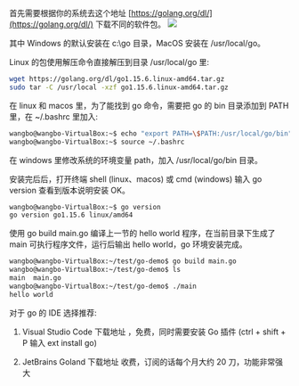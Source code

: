 首先需要根据你的系统去这个地址 [https://golang.org/dl/](https://golang.org/dl/) 下载不同的软件包。
![](https://develop-developer.oss-cn-hangzhou.aliyuncs.com/images/nSxMjxbifqpi7bRrY-ZhXxwt8zeXkaiSoSgAL-rMSh.png?x-oss-process=style/txt-water)

其中 Windows 的默认安装在 c:\go 目录，MacOS 安装在 /usr/local/go。

Linux 的包使用解压命令直接解压到目录 /usr/local/go 里:

```bash
wget https://golang.org/dl/go1.15.6.linux-amd64.tar.gz
sudo tar -C /usr/local -xzf go1.15.6.linux-amd64.tar.gz
```

在 linux 和 macos 里，为了能找到 go 命令，需要把 go 的 bin 目录添加到 PATH 里，在 ~/.bashrc 里加入:

```bash
wangbo@wangbo-VirtualBox:~$ echo "export PATH=\$PATH:/usr/local/go/bin" >> ~/.bashrc
wangbo@wangbo-VirtualBox:~$ source ~/.bashrc
```

在 windows 里修改系统的环境变量 path，加入 /usr/local/go/bin 目录。

安装完后后，打开终端 shell (linux、macos) 或 cmd (windows) 输入 go version 查看到版本说明安装 OK。

```bash
wangbo@wangbo-VirtualBox:~$ go version
go version go1.15.6 linux/amd64
```

使用 go build main.go 编译上一节的 hello world 程序，在当前目录下生成了 main 可执行程序文件，运行后输出 hello world，go 环境安装完成。

```bash
wangbo@wangbo-VirtualBox:~/test/go-demo$ go build main.go
wangbo@wangbo-VirtualBox:~/test/go-demo$ ls
main  main.go
wangbo@wangbo-VirtualBox:~/test/go-demo$ ./main
hello world
```

对于 go 的 IDE 选择推荐:

1. Visual Studio Code  下载地址 [](https://code.visualstudio.com)，免费，同时需要安装 Go 插件 (ctrl + shift + P 输入 ext install go)

2. JetBrains Goland 下载地址 [](https://www.jetbrains.com/go) 收费，订阅的话每个月大约 20 刀，功能非常强大
